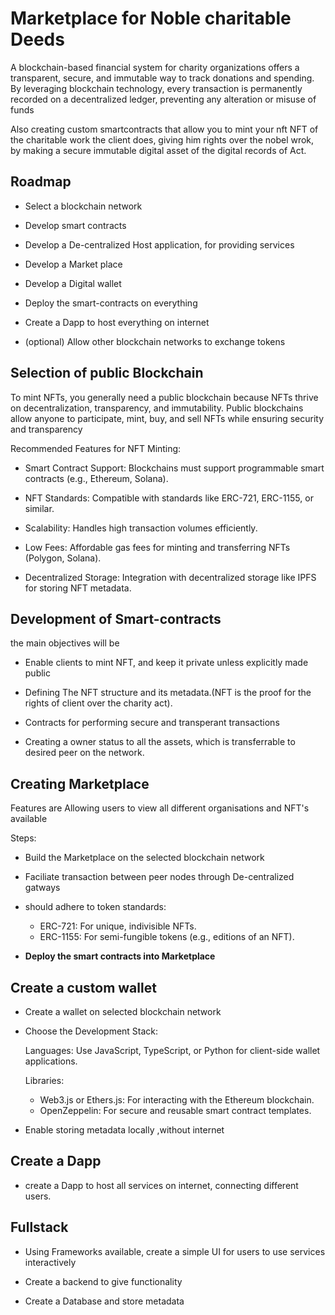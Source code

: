 
# Marketplace for Noble charitable Deeds

A blockchain-based financial system for charity organizations offers a transparent, secure, and immutable way to track donations and spending. By leveraging blockchain technology, every transaction is permanently recorded on a decentralized ledger, preventing any alteration or misuse of funds

Also creating custom smartcontracts that allow you to mint your nft NFT of the charitable work the client does, giving him rights over the nobel wrok, by making a secure immutable digital asset of the digital records of Act.


## Roadmap

- Select a blockchain network

- Develop smart contracts

- Develop a De-centralized Host application, for providing services

- Develop a Market place

- Develop a Digital wallet

- Deploy the smart-contracts on everything

- Create a Dapp to host everything on internet

- (optional) Allow other blockchain networks to exchange tokens


## Selection of public Blockchain

To mint NFTs, you generally need a public blockchain because NFTs thrive on decentralization, transparency, and immutability. Public blockchains allow anyone to participate, mint, buy, and sell NFTs while ensuring security and transparency

Recommended Features for NFT Minting:

- Smart Contract Support: Blockchains must support programmable smart contracts (e.g., Ethereum, Solana).

- NFT Standards: Compatible with standards like ERC-721, ERC-1155, or similar.

- Scalability: Handles high transaction volumes efficiently.
- Low Fees: Affordable gas fees for minting and transferring NFTs (Polygon, Solana).

- Decentralized Storage: Integration with decentralized storage like IPFS for storing NFT metadata.

## Development of Smart-contracts
the main objectives will be

- Enable clients to mint NFT, and keep it private unless explicitly made public

- Defining The NFT structure and its metadata.(NFT is the proof for the rights of client over the charity act).

- Contracts for performing secure and transperant transactions

- Creating a owner status to all the assets, which is transferrable to desired peer on the network.

## Creating Marketplace
Features are Allowing users to view all different organisations and NFT's available 

Steps:

- Build the Marketplace on the selected blockchain network

- Faciliate transaction between peer nodes through De-centralized gatways

-  should adhere to token standards:

   - ERC-721: For unique, indivisible NFTs.
   - ERC-1155: For semi-fungible tokens (e.g., editions of an NFT).

- **Deploy the smart contracts into Marketplace**

## Create a custom wallet

- Create a wallet on selected blockchain network

- Choose the Development Stack:

  Languages: Use JavaScript, TypeScript, or Python for client-side wallet applications.

  Libraries:
  - Web3.js or Ethers.js: For interacting with the Ethereum blockchain.
  - OpenZeppelin: For secure and reusable smart contract templates.
- Enable storing metadata locally ,without internet 

## Create a Dapp

- create a Dapp to host all services on internet, connecting different users.

## Fullstack
- Using Frameworks available, create a simple UI for users to use services interactively

- Create a backend to give functionality

- Create a Database and store metadata

